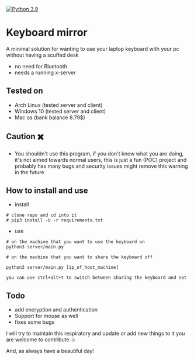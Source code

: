 [![Python 3.9](https://img.shields.io/badge/Python-3.9-green.svg)](http://www.python.org/download/)

# Keyboard mirror

A minimal solution for wanting to use your laptop keyboard with your pc without having a scuffed desk

* no need for Bluetooth
* needs a running x-server


## Tested on

* Arch Linux (tested server and client)
* Windows 10 (tested server and client)
* Mac os (bank balance 8.79$)


## Caution :heavy_multiplication_x:

* You shouldn't use this program, if you don't know what you are doing, it's not aimed towards normal users, this is just a fun (POC) project and probably has many bugs and security issues might remove this warning in the future 

## How to install and use

* install
```shell
# clone repo and cd into it
# pip3 install -U -r requirements.txt
```

* use
```shell
# on the machine that you want to use the keyboard on
python3 server/main.py

# on the machine that you want to share the keyboard off

python3 server/main.py [ip_of_host_machine]
```

```
you can use ctrl+alt+t to switch between sharing the keyboard and not
```

## Todo
* add encryption and authentication
* Support for mouse as well
* fixes some bugs 

I will try to maintain this respiratory and update or add new things to it you are welcome to contribute :relaxed:

And, as always have a beautiful day!
